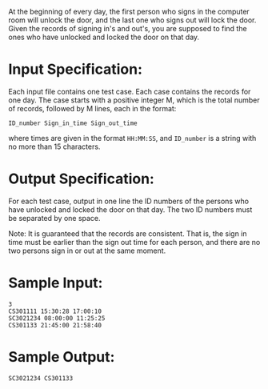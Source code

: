At the beginning of every day, the first person who signs in the  computer room will unlock the door, and the last one who signs out will  lock the door.  Given the records of signing in's and out's, you are  supposed to find the ones who have unlocked and locked the door on that  day.

# Input Specification:

Each input file contains one test case. Each case contains the records for one day.  The case starts with a positive integer M, which is the total number of records, followed by M lines, each in the format:

```
ID_number Sign_in_time Sign_out_time 
```

where times are given in the format `HH:MM:SS`, and `ID_number` is a string with no more than 15 characters.

# Output Specification:

For each test case, output in one line the ID numbers of the persons  who have unlocked and locked the door on that day.  The two ID numbers  must be separated by one space.

Note:  It is guaranteed that the records are consistent.  That is,  the sign in time must be earlier than the sign out time for each person, and there are no two persons sign in or out at the same moment.

# Sample Input:

```
3
CS301111 15:30:28 17:00:10
SC3021234 08:00:00 11:25:25
CS301133 21:45:00 21:58:40  
```

# Sample Output:

```
SC3021234 CS301133
```